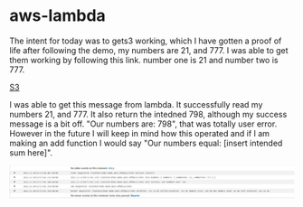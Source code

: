 # aws-lambda

The intent for today was to gets3 working, which I have gotten a proof of life after following the demo, my numbers are 21, and 777.  I was able to get them working by following this link. number one is 21 and number two is 777.

[S3](https://aws-lambda-s3.s3.us-west-2.amazonaws.com/numbers.json)

I was able to get this message from lambda.  It successfully read my numbers 21, and 777. It also return the intedned 798, although my success message is a bit off.  "Our numbers are: 798", that was totally user error.  However in the future I will keep in mind how this operated and if I am making an add function I would say "Our numbers equal: [insert intended sum here]".

![Lammbda Message](assets/lambdaMessage.jpg)

